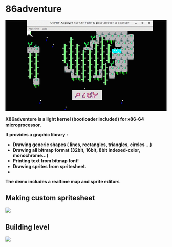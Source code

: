 # 86adventure
![](asm_1.gif)

**X86adventure is a light kernel (bootloader included) for x86-64 microprocessor.**

**It provides a graphic library :**
- **Drawing generic shapes ( lines, rectangles, triangles, circles ...)**
- **Drawing all bitmap format (32bit, 16bit, 8bit indexed-color, monochrome...)**
- **Printing text from bitmap font!**
- **Drawing sprites from spritesheet.** 
- 
**The demo includes a realtime map and sprite editors**  
## Making custom spritesheet
![](asm_7.gif)

## Building level
![](asm_4.gif)
